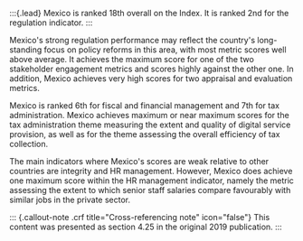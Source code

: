 :::{.lead}
Mexico is ranked 18th overall on the Index. It is ranked 2nd for the regulation
indicator.
:::

Mexico's strong regulation performance may reflect the country's long-standing
focus on policy reforms in this area, with most metric scores well above
average. It achieves the maximum score for one of the two stakeholder
engagement metrics and scores highly against the other one. In addition,
Mexico achieves very high scores for two appraisal and evaluation metrics.

Mexico is ranked 6th for fiscal and financial management and 7th for tax
administration. Mexico achieves maximum or near maximum scores for the tax
administration theme measuring the extent and quality of digital service
provision, as well as for the theme assessing the overall efficiency of
tax collection.

The main indicators where Mexico's scores are weak relative to other countries
are integrity and HR management. However, Mexico does achieve one maximum score
within the HR management indicator, namely the metric assessing the extent to
which senior staff salaries compare favourably with similar jobs in the private
sector.

::: {.callout-note .crf title="Cross-referencing note" icon="false"}
This content was presented as section 4.25 in the original 2019 publication.
:::
